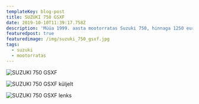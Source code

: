 ```yaml
---
templateKey: blog-post
title: SUZUKI 750 GSXF
date: 2019-10-10T11:39:17.758Z
description: 'Müüa 1999. aasta mootorratas Suzuki 750, hinnaga 1250 eurot. Läbisõit 31000km'
featuredpost: true
featuredimage: /img/suzuki_750_gsxf.jpg
tags:
  - suzuki
  - mootorratas
---
```

![SUZUKI 750 GSXF](/img/suzuki_750_gsxf.jpg "SUZUKI 750 GSXF")

![SUZUKI 750 GSXF küljelt](/img/suzuki_750_gsxf_2.jpg "SUZUKI 750 GSXF küljelt")

![SUZUKI 750 GSXF lenks](/img/suzuki_750_gsxf_3.jpg "SUZUKI 750 GSXF lenks")
